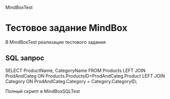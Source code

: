MindBoxTest
# Тестовое задание MindBox
В MindBoxTest реализация тестового задания
## SQL запрос
SELECT ProductName, CategoryName FROM Products 
LEFT JOIN ProdAndCateg ON Products.ProductsID=ProdAndCateg.Product 
LEFT JOIN Category ON ProdAndCateg.Category = Category.CategoryID;

Полный скрипт в MindBoxSQLTest
